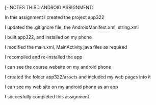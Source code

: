 [- NOTES THIRD ANDROID ASSIGNMENT:

In this assignment I created the project app322

I updated the .gitignore file, the AndroidManifest.xml, string.xml

I built app322, and installed on my phone

I modified the main.xml, MainActivity.java files as required

I recompiled and re-installed the app

I can see the course website on my android phone

I created the folder app322/assets and included my web pages into it

I can see my web site on my android phone as an app

I succesfully completed this assignment.